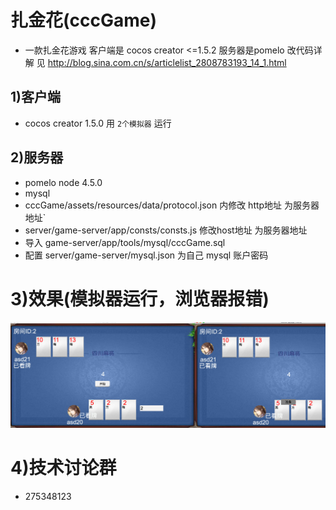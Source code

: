 # 扎金花(cccGame)
*   一款扎金花游戏  客户端是 cocos creator <=1.5.2  服务器是pomelo
    改代码详解 见 http://blog.sina.com.cn/s/articlelist_2808783193_14_1.html

## 1)客户端
*   cocos creator 1.5.0 用 `2个模拟器` 运行

## 2)服务器

* pomelo node 4.5.0
* mysql
* cccGame/assets/resources/data/protocol.json  内修改 http地址 为服务器地址`
* server/game-server/app/consts/consts.js  修改host地址 为服务器地址
* 导入 game-server/app/tools/mysql/cccGame.sql
* 配置  server/game-server/mysql.json 为自己 mysql 账户密码

# 3)效果(模拟器运行，浏览器报错)

![](shotscreens/1.png)

# 4)技术讨论群
* 275348123


